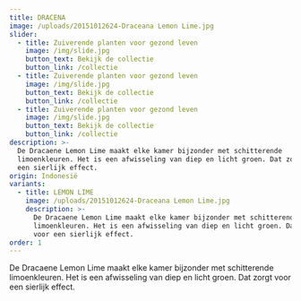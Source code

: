 ```yaml
---
title: DRACENA
image: /uploads/20151012624-Draceana Lemon Lime.jpg
slider:
  - title: Zuiverende planten voor gezond leven
    image: /img/slide.jpg
    button_text: Bekijk de collectie
    button_link: /collectie
  - title: Zuiverende planten voor gezond leven
    image: /img/slide.jpg
    button_text: Bekijk de collectie
    button_link: /collectie
  - title: Zuiverende planten voor gezond leven
    image: /img/slide.jpg
    button_text: Bekijk de collectie
    button_link: /collectie
description: >-
  De Dracaene Lemon Lime maakt elke kamer bijzonder met schitterende
  limoenkleuren. Het is een afwisseling van diep en licht groen. Dat zorgt voor
  een sierlijk effect.
origin: Indonesië
variants:
  - title: LEMON LIME
    image: /uploads/20151012624-Draceana Lemon Lime.jpg
    description: >-
      De Dracaene Lemon Lime maakt elke kamer bijzonder met schitterende
      limoenkleuren. Het is een afwisseling van diep en licht groen. Dat zorgt
      voor een sierlijk effect.
order: 1
---
```



De Dracaene Lemon Lime maakt elke kamer bijzonder met schitterende limoenkleuren. Het is een afwisseling van diep en licht groen. Dat zorgt voor een sierlijk effect.